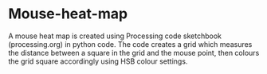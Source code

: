 # Mouse-heat-map
 A mouse heat map is created using Processing code sketchbook (processing.org) in python code. The code creates a grid which measures the distance between a square in the grid and the mouse point, then colours the grid square accordingly using HSB colour settings.
